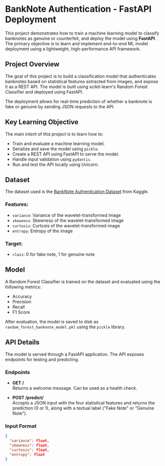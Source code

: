 # BankNote Authentication - FastAPI Deployment

This project demonstrates how to train a machine learning model to classify banknotes as genuine or counterfeit, and deploy the model using **FastAPI**. The primary objective is to learn and implement end-to-end ML model deployment using a lightweight, high-performance API framework.

## Project Overview

The goal of this project is to build a classification model that authenticates banknotes based on statistical features extracted from images, and expose it as a REST API. The model is built using scikit-learn's Random Forest Classifier and deployed using FastAPI.

The deployment allows for real-time prediction of whether a banknote is fake or genuine by sending JSON requests to the API.

## Key Learning Objective

The main intent of this project is to learn how to:

- Train and evaluate a machine learning model.
- Serialize and save the model using `pickle`.
- Create a REST API using FastAPI to serve the model.
- Handle input validation using `pydantic`.
- Run and test the API locally using Uvicorn.

## Dataset

The dataset used is the [BankNote Authentication Dataset](https://www.kaggle.com/datasets/hellbuoy/banknote-authentication) from Kaggle.

### Features:

- `variance`: Variance of the wavelet-transformed image  
- `skewness`: Skewness of the wavelet-transformed image  
- `curtosis`: Curtosis of the wavelet-transformed image  
- `entropy`: Entropy of the image  

### Target:

- `class`: 0 for fake note, 1 for genuine note

## Model

A Random Forest Classifier is trained on the dataset and evaluated using the following metrics:

- Accuracy  
- Precision  
- Recall  
- F1 Score  

After evaluation, the model is saved to disk as `random_forest_banknote_model.pkl` using the `pickle` library.

## API Details

The model is served through a FastAPI application. The API exposes endpoints for testing and predicting.

### Endpoints

- **GET /**  
  Returns a welcome message. Can be used as a health check.

- **POST /predict/**  
  Accepts a JSON input with the four statistical features and returns the prediction (0 or 1), along with a textual label ("Fake Note" or "Genuine Note").

### Input Format

```json
{
  "variance": float,
  "skewness": float,
  "curtosis": float,
  "entropy": float
}
